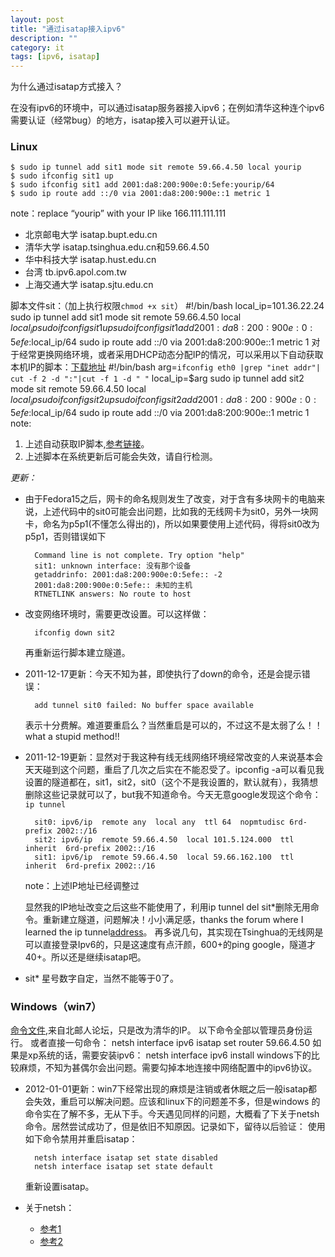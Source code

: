 ```yaml
---
layout: post
title: "通过isatap接入ipv6"
description: ""
category: it
tags: [ipv6, isatap]
---
```


为什么通过isatap方式接入？

在没有ipv6的环境中，可以通过isatap服务器接入ipv6；在例如清华这种连个ipv6需要认证（经常bug）的地方，isatap接入可以避开认证。

### Linux
    $ sudo ip tunnel add sit1 mode sit remote 59.66.4.50 local yourip
    $ sudo ifconfig sit1 up
    $ sudo ifconfig sit1 add 2001:da8:200:900e:0:5efe:yourip/64
    $ sudo ip route add ::/0 via 2001:da8:200:900e::1 metric 1
note：replace “yourip” with your IP like 166.111.111.111

- 北京邮电大学 isatap.bupt.edu.cn
- 清华大学 isatap.tsinghua.edu.cn和59.66.4.50
- 华中科技大学 isatap.hust.edu.cn
- 台湾 tb.ipv6.apol.com.tw
- 上海交通大学 isatap.sjtu.edu.cn

脚本文件sit：（加上执行权限`chmod +x sit`）
    #!/bin/bash
    local_ip=101.36.22.24
    sudo ip tunnel add sit1 mode sit remote 59.66.4.50 local $local_ip
    sudo ifconfig sit1 up
    sudo ifconfig sit1 add 2001:da8:200:900e:0:5efe:$local_ip/64
    sudo ip route add ::/0 via 2001:da8:200:900e::1 metric 1
对于经常更换网络环境，或者采用DHCP动态分配IP的情况，可以采用以下自动获取本机IP的脚本：[下载地址](https://docs.google.com/open?id=0BwpUrJ713Y8MYzc2NjE0YWQtMGNmYi00OTYwLTg0MTEtM2VkYjYzNDdmMWQ0)
    #!/bin/bash
    arg=`ifconfig eth0 |grep "inet addr"| cut -f 2 -d ":"|cut -f 1 -d " "`
    local_ip=$arg
    sudo ip tunnel add sit2 mode sit remote 59.66.4.50 local $local_ip
    sudo ifconfig sit2 up
    sudo ifconfig sit2 add 2001:da8:200:900e:0:5efe:$local_ip/64
    sudo ip route add ::/0 via 2001:da8:200:900e::1 metric 1
note:
1. 上述自动获取IP脚本,[参考链接](http://hi.baidu.com/%B3%C2%B5%C2%C7%BFdeqiang/blog/item/68f28fa409ca29fd9152eec8.html)。
2. 上述脚本在系统更新后可能会失效，请自行检测。

*更新：*

- 由于Fedora15之后，网卡的命名规则发生了改变，对于含有多块网卡的电脑来说，上述代码中的sit0可能会出问题，比如我的无线网卡为sit0，另外一块网卡，命名为p5p1(不懂怎么得出的)，所以如果要使用上述代码，得将sit0改为p5p1，否则错误如下

		Command line is not complete. Try option "help"
	    sit1: unknown interface: 没有那个设备
		getaddrinfo: 2001:da8:200:900e:0:5efe:: -2
	    2001:da8:200:900e:0:5efe:: 未知的主机
	    RTNETLINK answers: No route to host

- 改变网络环境时，需要更改设置。可以这样做：

	    ifconfig down sit2

	再重新运行脚本建立隧道。

- 2011-12-17更新：今天不知为甚，即使执行了down的命令，还是会提示错误：

		add tunnel sit0 failed: No buffer space available

	表示十分费解。难道要重启么？当然重启是可以的，不过这不是太弱了么！！what a stupid method!!

- 2011-12-19更新：显然对于我这种有线无线网络环境经常改变的人来说基本会天天碰到这个问题，重启了几次之后实在不能忍受了。ipconfig -a可以看见我设置的隧道都在，sit1，sit2，sit0（这个不是我设置的，默认就有），我猜想删除这些记录就可以了，but我不知道命令。今天无意google发现这个命令：`ip tunnel`

		sit0: ipv6/ip  remote any  local any  ttl 64  nopmtudisc 6rd-prefix 2002::/16
		sit2: ipv6/ip  remote 59.66.4.50  local 101.5.124.000  ttl inherit  6rd-prefix 2002::/16
		sit1: ipv6/ip  remote 59.66.4.50  local 59.66.162.100  ttl inherit  6rd-prefix 2002::/16 
	note：上述IP地址已经调整过

	显然我的IP地址改变之后这些不能使用了，利用ip tunnel del sit*删除无用命令。重新建立隧道，问题解决！小小满足感，thanks the forum where I learned the ip tunnel[address](http://forums.gentoo.org/viewtopic-t-883527-view-next.html?sid=3b87b8e168f6f9e472195c51b6c73841)。
	再多说几句，其实现在Tsinghua的无线网是可以直接登录Ipv6的，只是这速度有点汗颜，600+的ping google，隧道才40+。所以还是继续isatap吧。
  
- sit* 星号数字自定，当然不能等于0了。 


### Windows（win7）

[命令文件](https://docs.google.com/leaf?id=0BwpUrJ713Y8MNGU3MTE4N2UtYWYzNS00ZDdiLWJkMjItM2FlODRkYWEzMTIx&hl=en_US),来自北邮人论坛，只是改为清华的IP。
以下命令全部以管理员身份运行。
或者直接一句命令：
    netsh interface ipv6 isatap set router 59.66.4.50
如果是xp系统的话，需要安装ipv6：
    netsh interface ipv6 install
windows下的比较麻烦，不知为甚偶尔会出问题。需要勾掉本地连接中网络配置中的ipv6协议。

- 2012-01-01更新：win7下经常出现的麻烦是注销或者休眠之后一般isatap都会失效，重启可以解决问题。应该和linux下的问题差不多，但是windows 的命令实在了解不多，无从下手。今天遇见同样的问题，大概看了下关于netsh命令。居然尝试成功了，但是依旧不知原因。记录如下，留待以后验证：
使用如下命令禁用并重启isatap：

		netsh interface isatap set state disabled
		netsh interface isatap set state default
	重新设置isatap。

- 关于netsh：

	- [参考1](http://msdn\.microsoft\.com/zh\-tw/cc740203\(WS\.10\).aspx)
	- [参考2](http://apps.hi.baidu.com/share/detail/44274899)


